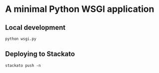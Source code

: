 # A minimal Python WSGI application

## Local development

    python wsgi.py

## Deploying to Stackato

    stackato push -n
